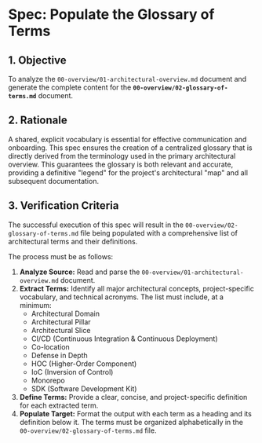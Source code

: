 # Spec: Populate the Glossary of Terms

## 1. Objective

To analyze the `00-overview/01-architectural-overview.md` document and generate the complete content for the **`00-overview/02-glossary-of-terms.md`** document.

## 2. Rationale

A shared, explicit vocabulary is essential for effective communication and onboarding. This spec ensures the creation of a centralized glossary that is directly derived from the terminology used in the primary architectural overview. This guarantees the glossary is both relevant and accurate, providing a definitive "legend" for the project's architectural "map" and all subsequent documentation.

## 3. Verification Criteria

The successful execution of this spec will result in the `00-overview/02-glossary-of-terms.md` file being populated with a comprehensive list of architectural terms and their definitions.

The process must be as follows:

1.  **Analyze Source:** Read and parse the `00-overview/01-architectural-overview.md` document.
2.  **Extract Terms:** Identify all major architectural concepts, project-specific vocabulary, and technical acronyms. The list must include, at a minimum:
    *   Architectural Domain
    *   Architectural Pillar
    *   Architectural Slice
    *   CI/CD (Continuous Integration & Continuous Deployment)
    *   Co-location
    *   Defense in Depth
    *   HOC (Higher-Order Component)
    *   IoC (Inversion of Control)
    *   Monorepo
    *   SDK (Software Development Kit)
3.  **Define Terms:** Provide a clear, concise, and project-specific definition for each extracted term.
4.  **Populate Target:** Format the output with each term as a heading and its definition below it. The terms must be organized alphabetically in the `00-overview/02-glossary-of-terms.md` file.
